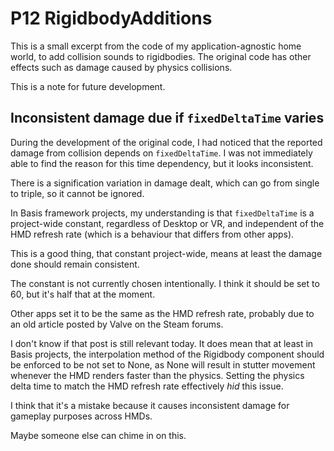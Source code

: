 ﻿# P12 RigidbodyAdditions

This is a small excerpt from the code of my application-agnostic home world, to add collision sounds to rigidbodies.
The original code has other effects such as damage caused by physics collisions.

This is a note for future development.

## Inconsistent damage due if `fixedDeltaTime` varies

During the development of the original code, I had noticed that the reported damage from collision depends on
`fixedDeltaTime`. I was not immediately able to find the reason for this time dependency, but it looks inconsistent.

There is a signification variation in damage dealt, which can go from single to triple, so it cannot be ignored.

In Basis framework projects, my understanding is that `fixedDeltaTime` is a project-wide constant, regardless of Desktop or VR,
and independent of the HMD refresh rate (which is a behaviour that differs from other apps).

This is a good thing, that constant project-wide, means at least the damage done should remain consistent.

The constant is not currently chosen intentionally. I think it should be set to 60, but it's half that at the moment.

Other apps set it to be the same as the HMD refresh rate, probably due to an old article posted by Valve on the Steam forums.

I don't know if that post is still relevant today. It does mean that at least in Basis projects, the interpolation method of the
Rigidbody component should be enforced to be not set to None, as None will result in stutter movement whenever the HMD renders
faster than the physics. Setting the physics delta time to match the HMD refresh rate effectively *hid* this issue.

I think that it's a mistake because it causes inconsistent damage for gameplay purposes across HMDs.

Maybe someone else can chime in on this.
